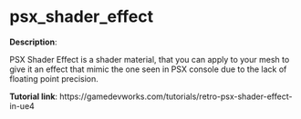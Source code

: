 # psx_shader_effect

<b>Description</b>:
<p>
PSX Shader Effect is a shader material, that you can apply to your mesh to give it an effect that mimic the one seen in PSX console due to the lack of floating point precision.
</p>
<b>Tutorial link</b>:
https://gamedevworks.com/tutorials/retro-psx-shader-effect-in-ue4
